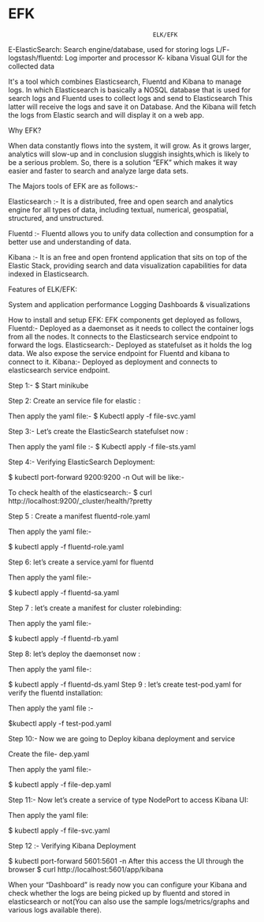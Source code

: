 # EFK
                                             ELK/EFK

E-ElasticSearch:
    Search engine/database, used for storing logs
L/F- logstash/fluentd:
    Log importer and processor
K- kibana
    Visual GUI for the collected data

It's a tool which combines Elasticsearch, Fluentd and Kibana to manage logs. In which Elasticsearch is basically a NOSQL database that is used for search  logs and Fluentd uses to collect logs and send to Elasticsearch This latter will receive the logs and save it on Database. And the Kibana will fetch the logs from Elastic search and will display it on a web app. 


Why EFK?

When data constantly flows into the system, it will grow. As it grows larger, analytics will slow-up and in conclusion sluggish insights,which is likely to be a serious problem. So, there is a solution “EFK” which makes it way easier and faster to search and analyze large data sets.


The Majors tools of EFK are as follows:-

Elasticsearch :- It is a distributed, free and open search and analytics engine for all types of data, including textual, numerical, geospatial, structured, and unstructured.


Fluentd :- Fluentd allows you to unify data collection and consumption for a better use and understanding of data.


Kibana :- It is an free and open frontend application that sits on top of the Elastic Stack, providing search and data visualization capabilities for data indexed in Elasticsearch. 


 Features of ELK/EFK:

 System and application performance
 Logging
 Dashboards & visualizations




How to install and setup EFK: 
EFK components get deployed as follows,
Fluentd:- Deployed as a daemonset as it needs to collect the container logs from all the nodes. It connects to the Elasticsearch service endpoint to forward the logs.
Elasticsearch:- Deployed as statefulset as it holds the log data. We also expose the service endpoint for Fluentd and kibana to connect to it.
Kibana:- Deployed as deployment and connects to elasticsearch service endpoint.
 
Step 1:- $ Start minikube

 
 
 
Step 2: Create an service file for elastic :

Then apply the yaml file:-
$ Kubectl apply -f file-svc.yaml
 
 
 
 
Step 3:- Let’s create the ElasticSearch statefulset now :

Then apply the yaml file :-
$ Kubectl apply -f file-sts.yaml




Step 4:- Verifying ElasticSearch Deployment:

$ kubectl port-forward <pod-name> 9200:9200 -n <namespace>
Out will be like:-


To check health of the elasticsearch:-
$ curl http://localhost:9200/_cluster/health/?pretty









Step 5 : Create a manifest fluentd-role.yaml








Then apply the yaml file:-


$ kubectl apply -f fluentd-role.yaml












Step 6:  let’s create a service.yaml for fluentd








Then apply the yaml file:-


$ kubectl apply -f  fluentd-sa.yaml












Step 7 : let’s create a manifest for cluster rolebinding:






Then apply the yaml file:- 


$ kubectl apply -f fluentd-rb.yaml














Step 8: let’s deploy the daemonset now :





Then apply the yaml file-:

$ kubectl apply -f fluentd-ds.yaml
Step 9 : let’s create test-pod.yaml for verify the fluentd installation:







Then apply the yaml file :-


$kubectl apply -f  test-pod.yaml













Step  10:- Now we are going to Deploy kibana deployment and service

Create the file- dep.yaml




Then apply the yaml file:-


$ kubectl apply -f file-dep.yaml






Step 11:- Now let’s create a service of type NodePort to access Kibana UI:





Then apply the yaml file:


$ kubectl apply -f file-svc.yaml











Step 12 :- Verifying Kibana Deployment

$ kubectl port-forward <kibana-pod-name> 5601:5601 -n <namespace>
After this access the UI through the browser
$ curl http://localhost:5601/app/kibana


When your “Dashboard” is ready now you can configure your Kibana and check whether the logs are being picked up by fluentd and stored in elasticsearch or not(You can also use the sample logs/metrics/graphs and various logs available there).





